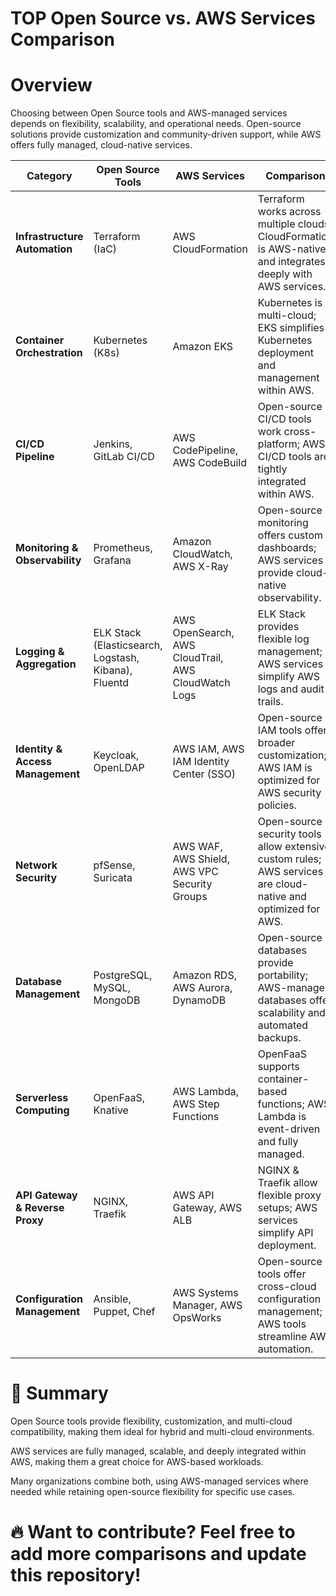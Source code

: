 # TOP Open Source vs. AWS Services Comparison
# Overview
Choosing between Open Source tools and AWS-managed services depends on flexibility, scalability, and operational needs. Open-source solutions provide customization and community-driven support, while AWS offers fully managed, cloud-native services.

| **Category**          | **Open Source Tools**         | **AWS Services**                  | **Comparison** |
|----------------------|-----------------------------|----------------------------------|----------------|
| **Infrastructure Automation** | Terraform (IaC) | AWS CloudFormation | Terraform works across multiple clouds; CloudFormation is AWS-native and integrates deeply with AWS services. |
| **Container Orchestration** | Kubernetes (K8s) | Amazon EKS | Kubernetes is multi-cloud; EKS simplifies Kubernetes deployment and management within AWS. |
| **CI/CD Pipeline**   | Jenkins, GitLab CI/CD | AWS CodePipeline, AWS CodeBuild | Open-source CI/CD tools work cross-platform; AWS CI/CD tools are tightly integrated within AWS. |
| **Monitoring & Observability** | Prometheus, Grafana | Amazon CloudWatch, AWS X-Ray | Open-source monitoring offers custom dashboards; AWS services provide cloud-native observability. |
| **Logging & Aggregation** | ELK Stack (Elasticsearch, Logstash, Kibana), Fluentd | AWS OpenSearch, AWS CloudTrail, AWS CloudWatch Logs | ELK Stack provides flexible log management; AWS services simplify AWS logs and audit trails. |
| **Identity & Access Management** | Keycloak, OpenLDAP | AWS IAM, AWS IAM Identity Center (SSO) | Open-source IAM tools offer broader customization; AWS IAM is optimized for AWS security policies. |
| **Network Security** | pfSense, Suricata | AWS WAF, AWS Shield, AWS VPC Security Groups | Open-source security tools allow extensive custom rules; AWS services are cloud-native and optimized for AWS. |
| **Database Management** | PostgreSQL, MySQL, MongoDB | Amazon RDS, AWS Aurora, DynamoDB | Open-source databases provide portability; AWS-managed databases offer scalability and automated backups. |
| **Serverless Computing** | OpenFaaS, Knative | AWS Lambda, AWS Step Functions | OpenFaaS supports container-based functions; AWS Lambda is event-driven and fully managed. |
| **API Gateway & Reverse Proxy** | NGINX, Traefik | AWS API Gateway, AWS ALB | NGINX & Traefik allow flexible proxy setups; AWS services simplify API deployment. |
| **Configuration Management** | Ansible, Puppet, Chef | AWS Systems Manager, AWS OpsWorks | Open-source tools offer cross-cloud configuration management; AWS tools streamline AWS automation. |

# 📌 Summary
Open Source tools provide flexibility, customization, and multi-cloud compatibility, making them ideal for hybrid and multi-cloud environments.

AWS services are fully managed, scalable, and deeply integrated within AWS, making them a great choice for AWS-based workloads.

Many organizations combine both, using AWS-managed services where needed while retaining open-source flexibility for specific use cases.

# 🔥 Want to contribute? Feel free to add more comparisons and update this repository!
